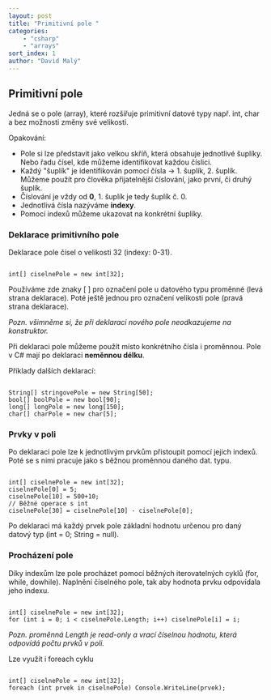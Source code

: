 ```yaml
---
layout: post
title: "Primitivní pole "
categories:
    - "csharp"
    - "arrays"
sort_index: 1
author: "David Malý"
--- 
```



## Primitivní pole


Jedná se o pole (array), které rozšiřuje primitivní datové typy např. int, char a bez možnosti změny své velikosti.

Opakování:

- Pole si lze představit jako velkou skříň, která obsahuje jednotlivé šuplíky. Nebo řadu čísel, kde můžeme identifikovat každou číslici.
- Každý "šuplík" je identifikován pomocí čísla -> 1. šuplík, 2. šuplík. Můžeme použít pro člověka přijatelnější číslování, jako první, či druhý šuplík.
- Číslování je vždy od **0**, 1. šuplík je tedy šuplík č. 0.
- Jednotlivá čísla nazýváme **indexy**.
- Pomocí indexů můžeme ukazovat na konkrétní šuplíky.






### Deklarace primitivního pole
Deklarace pole čísel o velikosti 32 (indexy: 0-31).
```

int[] ciselnePole = new int[32];

```


Používáme zde znaky [ ] pro označení pole u datového typu proměnné (levá strana deklarace).
Poté ještě jednou pro označení velikosti pole (pravá strana deklarace).

*Pozn. všimněme si, že při deklaraci nového pole neodkazujeme na konstruktor.*

Při deklaraci pole můžeme použít místo konkrétního čísla i proměnnou.
Pole v C# mají po deklaraci **neměnnou délku**.

Příklady dalších deklarací:


```

String[] stringovePole = new String[50];
bool[] boolPole = new bool[90];
long[] longPole = new long[150];
char[] charPole = new char[5];

```

### Prvky v poli


Po deklaraci pole lze k jednotlivým prvkům přistoupit pomocí jejich indexů. Poté se s nimi pracuje jako s běžnou proměnnou daného dat. typu.


```

int[] ciselnePole = new int[32];
ciselnePole[0] = 5;
ciselnePole[10] = 500+10;
// Běžné operace s int
ciselnePole[30] = ciselnePole[10] - ciselnePole[0];

```


Po deklaraci má každý prvek pole základní hodnotu určenou pro daný datový typ (int = 0; String = null).


### Procházení pole


Díky indexům lze pole procházet pomocí běžných iterovatelných cyklů (for, while, dowhile).
Naplnění číselného pole, tak aby hodnota prvku odpovídala jeho indexu.


```

int[] ciselnePole = new int[32];
for (int i = 0; i < ciselnePole.Length; i++) ciselnePole[i] = i;

```


*Pozn. proměnná Length je read-only a vrací číselnou hodnotu, která odpovídá počtu prvků v poli.*

Lze využít i foreach cyklu


```

int[] ciselnePole = new int[32];
foreach (int prvek in ciselnePole) Console.WriteLine(prvek);

```
